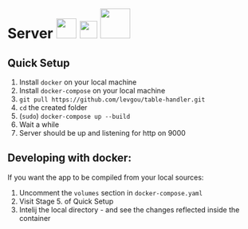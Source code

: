 
# Server <img src="https://img.icons8.com/color/48/000000/docker.png" width="40"/> <img src="https://cdn.iconscout.com/icon/free/png-256/scala-226059.png" width="35"/> <img src="https://cdn-images-1.medium.com/max/1600/1*N0AUKlttflxzr8Ij-DfC7Q.png" width="60"/>

## Quick Setup
1. Install `docker` on your local machine
2. Install `docker-compose` on your local machine
3. `git pull https://github.com/levgou/table-handler.git`
4. `cd` the created folder
5. (`sudo`) `docker-compose up --build`
6. Wait a while
7. Server should be up and listening for http on 9000

## Developing with docker:
If you want the app to be compiled from your local sources:  
   1. Uncomment the `volumes`  section in `docker-compose.yaml`  
   2. Visit Stage 5. of Quick Setup  
   3. Intelij the local directory - 
      and see the changes reflected inside the container

